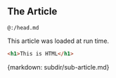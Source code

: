 ## The Article

`@:/head.md`

This article was loaded at run time.

```html
<h1>This is HTML</h1>
```

{markdown: subdir/sub-article.md}

